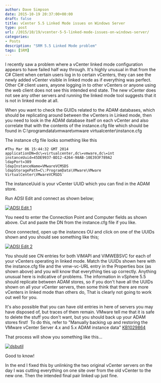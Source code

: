 ```yaml
---
author: Dave Simpson
date: 2015-10-19 20:37:00+00:00
draft: false
title: vCenter 5.5 Linked Mode issues on Windows Server
type: post
url: /2015/10/19/vcenter-5-5-linked-mode-issues-on-windows-server/
categories:
- Posts
description: "SRM 5.5 Linked Mode problem"
tags: [SRM]
---
```


I recently saw a problem where a vCenter linked mode configuration appears to have failed half way through. It's highly unusual in that from the C# Client when certain users log in to certain vCenters, they can see the newly added vCenter visible in linked mode as if everything was perfect. Other C# client users, anyone logging in to other vCenters or anyone using the web client does not see this intended end state. The new vCenter does not see any other servers and running the linked mode tool suggests that it is not in linked mode at all.  
  
  
  
  
When you want to check the GUIDs related to the ADAM databases, which should be replicating around between the vCenters in Linked mode, then you need to look in the ADAM database itself on each vCenter and also correlate that with the contents of the instance.cfg file which should be found in C:\programdata\vmware\vmware virtualcenter\instance.cfg

The instance cfg file looks something like this  
  
    
	#Thu Mar 06 15:44:32 GMT 2014
	applicationDN=dc\=virtualcenter,dc\=vmware,dc\=int  
	instanceUuid=45DE9937-BD12-4264-98AB-10E393F789A2
	ldapPort=389
	ldapInstanceName=VMwareVCMSDS
	ldapStoragePath=C\:ProgramData\VMware\VMware VirtualCenter\VMwareVCMSDS`



The instanceUuid is your vCenter UUID which you can find in the ADAM store.  
  
Run ADSI Edit and connect as shown below;  


[![ADSI Edit 1](/img/20151019adsiedit1.png)](/img/20151019adsiedit1.png)

  
  
You need to enter the Connection Point and Computer fields as shown above. Cut and paste the DN from the instance.cfg file if you like.  
  
Once connected, open up the instances OU and click on one of the UUIDs shown and you should see something like this;  


[![ADSI Edit 2](/img/20151019adsiedit2.png)](/img/20151019adsiedit2.png)

  
You should see CN entries for both VIMAPI and VIMWEBSVC for each of your vCenters operating in linked mode. Match the UUIDs shown here with the instance.cfg file and the vmw-vc-URL entry in the Properties box (as shown above) and you will know that everything ties up correctly. Anything unusual here is indicative of problems. The information in vSphere 5.5 should replicate between ADAM stores, so if you don't have all the UUIDs shown on all your vCenter servers, then some think that there are more vCenters in linked mode than others do, That is clearly not going to work out well for you.  
  
It's also possible that you can have old entries in here of servers you may have disposed of, but traces of them remain. VMware tell me that it is safe to delete the stuff you don't want, but you should back up your ADAM stores first!  To do this, refer to "Manually backing up and restoring the VMware vCenter Server 4.x and 5.x ADAM instance data" [KB1029864](http://kb.vmware.com/selfservice/microsites/search.do?language=en_US&cmd=displayKC&externalId=1029864)  
  
  
That process will show you something like this...  


[![dsbutil](/img/20151019dsdbutil.png)](/img/20151019dsdbutil.png)
  
Good to know!  
  
In the end I fixed this by unlinking the two original vCenter servers on the day I was cutting everything on one site over from the old vCenter to the new one. Then the intended final pair linked up just fine.  
  
  

